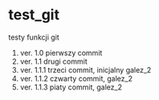 # test_git
testy funkcji git

1. ver. 1.0 pierwszy commit
2. ver. 1.1 drugi commit
3. ver. 1.1.1 trzeci commit, inicjalny galez_2
4. ver. 1.1.2 czwarty commit, galez_2
5. ver. 1.1.3 piaty commit, galez_2